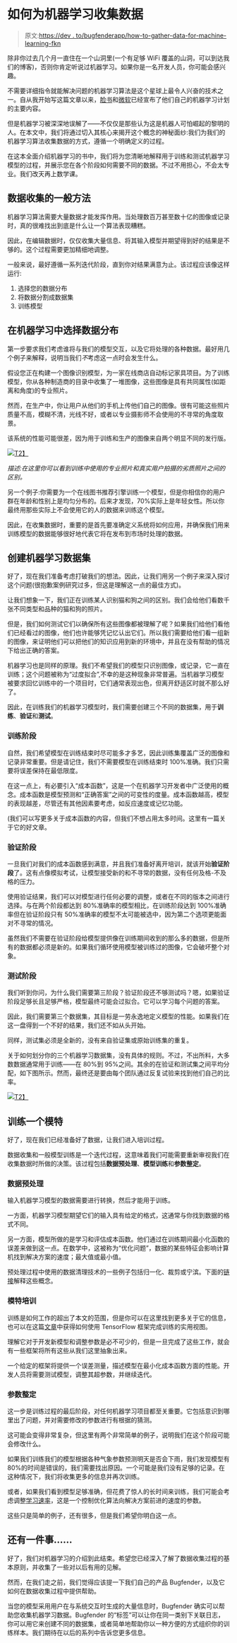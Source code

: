 # 如何为机器学习收集数据

> 原文:[https://dev . to/bugfenderapp/how-to-gather-data-for-machine-learning-fkn](https://dev.to/bugfenderapp/how-to-gather-data-for-machine-learning-fkn)

除非你过去几个月一直住在一个山洞里(一个有足够 WiFi 覆盖的山洞，可以到达我们的博客)，否则你肯定听说过机器学习。如果你是一名开发人员，你可能会感兴趣。

不需要详细指令就能解决问题的机器学习算法是这个星球上最令人兴奋的技术之一。自从我开始写这篇文章以来，[脸书](https://venturebeat.com/2019/05/01/facebook-launches-machine-learning-experimentation-tool-ax/)和[微软](https://techcrunch.com/2019/05/02/microsoft-makes-a-push-to-simplify-machine-learning/)已经宣布了他们自己的机器学习计划的主要内容。

但是机器学习被深深地误解了——不仅仅是那些认为这是机器人可怕崛起的黎明的人。在本文中，我们将通过切入其核心来揭开这个概念的神秘面纱:我们为我们的机器学习算法收集数据的方式，遵循一个明确定义的过程。

在这本全面介绍机器学习的书中，我们将为您清晰地解释用于训练和测试机器学习模型的过程，并展示您在各个阶段如何需要不同的数据。不过不用担心，不会太专业。我们改天再上数学课。

## [](#a-general-approach-to-datagathering)**数据收集的一般方法**

机器学习算法需要大量数据才能发挥作用。当处理数百万甚至数十亿的图像或记录时，真的很难找出到底是什么让一个算法表现糟糕。

因此，在编辑数据时，仅仅收集大量信息、将其输入模型并期望得到好的结果是不够的。这个过程需要更加精细地调整。

一般来说，最好遵循一系列迭代阶段，直到你对结果满意为止。该过程应该像这样运行:

1.  选择您的数据分布
2.  将数据分割成数据集
3.  训练模型

## [](#selecting-data-distributions-in-machine-learning)**在机器学习中选择数据分布**

第一步要求我们考虑谁将与我们的模型交互，以及它将处理的各种数据。最好用几个例子来解释，说明当我们*不*考虑这一点时会发生什么。

假设您正在构建一个图像识别模型，为一家在线商店自动标记家具项目。为了训练模型，你从各种制造商的目录中收集了一堆图像，这些图像是具有共同属性(如距离和角度)的专业照片。

然而，在生产中，你让用户从他们的手机上传他们自己的图像。很有可能这些照片质量不高，模糊不清，光线不好，或者以专业摄影师不会使用的不寻常的角度取景。

该系统的性能可能很差，因为用于训练和生产的图像来自两个明显不同的发行版。

[![](../Images/8fda2132051d674ef4e97bdb9ee77e4f.png)T2】](https://res.cloudinary.com/practicaldev/image/fetch/s--CaaaAkTA--/c_limit%2Cf_auto%2Cfl_progressive%2Cq_auto%2Cw_880/https://lh5.googleusercontent.com/-lOlIDUOE02F0qgwR4MhmcJ1Nwdbwlx3PDMrTwDLHH7JkvM8uWi2FFT-0lkdFzLT60APTB7AJYoSwJOGkGyiEp2vCVg259sMtLiPfvH_q_TOu3XHunXi4dyj7goTMlH3cb-_0DUH)

*描述:在这里你可以看到训练中使用的专业照片和真实用户拍摄的劣质照片之间的区别。*

另一个例子:你需要为一个在线图书推荐引擎训练一个模型，但是你相信你的用户群在年龄和性别上是均匀分布的。后来才发现，70%实际上是年轻女性。所以你最终用那些实际上不会使用它的人的数据来训练这个模型。

因此，在收集数据时，重要的是首先要准确定义系统将如何应用，并确保我们用来训练模型的数据能够很好地代表它将在发布到市场时处理的数据。

## [](#creating-machine-learning-datasets)**创建机器学习数据集**

好了，现在我们准备考虑打破我们的想法。因此，让我们用另一个例子来深入探讨这个问题(很抱歉案例研究过多，但这是理解这一点的最佳方式)。

让我们想象一下，我们正在训练某人识别猫和狗之间的区别。我们会给他们看数千张不同类型和品种的猫和狗的照片。

但是，我们如何测试它们以确保所有这些图像都被理解了呢？如果我们给他们看他们已经看过的图像，他们也许能够凭记忆认出它们。所以我们需要给他们看一组新的图像，来证明他们可以把他们的知识应用到新的环境中，并且在没有帮助的情况下给出正确的答案。

机器学习也是同样的原理。我们不希望我们的模型只识别图像，或记录，它一直在训练；这个问题被称为“过度拟合”,不幸的是这种现象非常普遍。当机器学习模型被要求回忆训练中的一个项目时，它们通常表现出色，但离开舒适区时就不那么好了。

因此，在训练我们的机器学习模型时，我们需要创建三个不同的数据集，用于**训练**、**验证**和**测试**。

### [](#the-training-stage)**训练阶段**

自然，我们希望模型在训练结束时尽可能多才多艺，因此训练集覆盖广泛的图像和记录非常重要。但是请记住，我们不需要模型在训练结束时 100%准确。我们只需要将误差保持在最低限度。

在这一点上，有必要引入“成本函数”，这是一个在机器学习开发者中广泛使用的概念。成本函数是模型预测和“正确答案”之间的可变性的度量。成本函数越高，模型的表现越差，尽管还有其他因素要考虑，如反应速度或记忆功能。

(我们可以写更多关于成本函数的内容，但我们不想占用太多时间。这里有一篇关于它的好文章。

### [](#validation-stage)**验证阶段**

一旦我们对我们的成本函数感到满意，并且我们准备好离开培训，就该开始**验证阶段**了。这有点像模拟考试，让模型接受新的和不寻常的数据，没有任何及格-不及格的压力。

使用验证结果，我们可以对模型进行任何必要的调整，或者在不同的版本之间进行选择。与在两个阶段都达到 80%准确率的模型相比，在训练阶段达到 100%准确率但在验证阶段只有 50%准确率的模型不太可能被选中，因为第二个选项更能面对不寻常的情况。

虽然我们不需要在验证阶段给模型提供像在训练期间收到的那么多的数据，但是所有的数据都必须是新的。如果我们循环使用模型被训练过的图像，它会破坏整个对象。

### [](#testing-stage)**测试阶段**

我们听到你问，为什么我们需要第三阶段？验证阶段还不够测试吗？嗯，如果验证阶段足够长且足够严格，模型最终可能会过拟合。它可以学习每个问题的答案。

因此，我们需要第三个数据集，其目标是一劳永逸地定义模型的性能。如果我们在这一盘得到一个不好的结果，我们还不如从头开始。

同样，测试集必须是全新的，没有来自验证集或原始训练集的重复。

关于如何划分你的三个机器学习数据集，没有具体的规则。不过，不出所料，大多数数据通常用于训练——在 80%到 95%之间。其余的在验证和测试集之间平均分配，如下图所示。然而，最终还是要由每个团队通过反复试验来找到他们自己的比率。

[![](../Images/29aa7ae0f68efae86dae443d3c290501.png)T2】](https://res.cloudinary.com/practicaldev/image/fetch/s--HoKa_KSB--/c_limit%2Cf_auto%2Cfl_progressive%2Cq_auto%2Cw_880/https://d2b8vdvorf6w8g.cloudfront.net/wp-content/uploads/2019/05/Dataset-breakdown.jpg)

## [](#training-a-model)**训练一个模特**

好了，现在我们已经准备好了数据，让我们进入培训过程。

数据收集和一般模型训练是一个迭代过程，这意味着我们可能需要重新审视我们在收集数据时所做的决策。该过程包括**数据预处理**、**模型训练**和**参数整定**。

### [](#data-preprocessing)**数据预处理**

输入机器学习模型的数据需要进行转换，然后才能用于训练。

一方面，机器学习模型期望它们的输入具有给定的格式，这通常与你找到数据的格式不同。

另一方面，模型所做的是学习和评估成本函数。他们通过在训练期间最小化函数的误差来做到这一点。在数学中，这被称为“优化问题”，数据的某些特征会影响计算机找到解决方案的速度；最大值或最小值。

预处理过程中使用的数据清理技术的一些例子包括归一化、裁剪或宁滨。下面的[链接](https://developers.google.com/machine-learning/crash-course/representation/cleaning-data)解释这些概念。

### [](#model-training)**模特培训**

训练是如何工作的超出了本文的范围，但是你可以在这里找到更多关于它的信息，也可以在这篇[文章](https://www.tensorflow.org/js/guide/train_models)中获得如何使用 TensorFlow 框架完成训练的实用视图。

理解它对于开发新模型和调整参数是必不可少的，但是一旦完成了这些工作，就会有一些框架将所有这些从我们这里抽象出来。

一个给定的框架将提供一个误差测量，描述模型在最小化成本函数方面的性能。开发人员将需要测试模型，调整其超参数，并继续迭代。

### [](#parameter-tuning)**参数整定**

这一步是训练过程的最后阶段，对任何机器学习项目都至关重要。它包括意识到哪里出了问题，并对需要修改的参数进行有根据的猜测。

这可能会变得非常复杂，但这里有两个非常简单的例子，说明我们在这个阶段可能会修改什么。

如果我们训练我们的模型根据各种气象参数预测明天是否会下雨，我们发现模型有 80%的时间是错误的，我们需要找出原因。一个可能是我们没有足够的记录。在这种情况下，我们将收集更多的信息并再次训练。

或者，如果我们看到模型足够准确，但花费了惊人的长时间来训练，我们可能会考虑调整[学习速率](https://developers.google.com/machine-learning/crash-course/reducing-loss/learning-rate)，这是一个控制优化算法向解决方案前进的速度的参数。

这些只是简单的例子，还有很多，但是我们希望你明白这一点。

## [](#just-one-more-thing)**还有一件事……**

好了，我们对机器学习的介绍到此结束。希望您已经深入了解了数据收集过程的基本原则，并收集了一些对以后有用的见解。

然而，在我们走之前，我们觉得应该提一下我们自己的产品 Bugfender，以及它如何在数据收集过程中提供帮助。

当您的模型采用用户在与系统交互时生成的大量信息时，Bugfender 确实可以帮助您收集机器学习数据。Bugfender 的“标签”可以让你在同一类别下关联日志，你可以用它来创建不同的数据集，或者简单地帮助你以一种方便的方式组织你的训练样本。我们期待在以后的系列中告诉您更多信息。